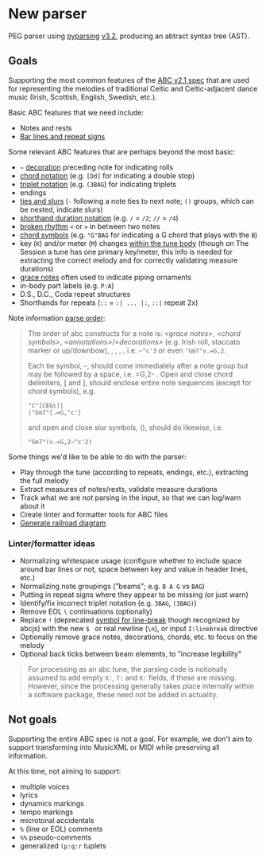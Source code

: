 # New parser

PEG parser using [pyparsing](https://pyparsing-docs.readthedocs.io/) [v3.2](https://pyparsing-docs.readthedocs.io/en/latest/whats_new_in_3_2.html#new-features),
producing an abtract syntax tree (AST).

## Goals

Supporting the most common features of the [ABC v2.1 spec](https://abcnotation.com/wiki/abc:standard:v2.1/) that are used for representing the melodies of traditional Celtic and Celtic-adjacent dance music (Irish, Scottish, English, Swedish, etc.).

Basic ABC features that we need include:

* Notes and rests
* [Bar lines and repeat signs](https://abcnotation.com/wiki/abc:standard:v2.1/#repeat_bar_symbols)

Some relevant ABC features that are perhaps beyond the most basic:

* `~` [decoration](https://abcnotation.com/wiki/abc:standard:v2.1/#decorations) preceding note for indicating rolls
* [chord notation](https://abcnotation.com/wiki/abc:standard:v2.1/#chords_and_unisons) (e.g. `[Dd]` for indicating a double stop)
* [triplet notation](https://abcnotation.com/wiki/abc:standard:v2.1/#duplets_triplets_quadruplets_etc) (e.g. `(3BAG`) for indicating triplets
* endings
* [ties and slurs](https://abcnotation.com/wiki/abc:standard:v2.1/#ties_and_slurs) (`-` following a note ties to next note; `()` groups, which can be nested, indicate slurs)
* [shorthand duration notation](https://abcnotation.com/wiki/abc:standard:v2.1/#note_lengths) (e.g. `/` = `/2`; `//` = `/4`)
* [broken rhythm](https://abcnotation.com/wiki/abc:standard:v2.1#broken_rhythm) `<` or `>` in between two notes
* [chord symbols](https://abcnotation.com/wiki/abc:standard:v2.1/#chord_symbols) (e.g. `"G"BAG` for indicating a G chord that plays with the `B`)
* key (`K`) and/or meter (`M`) changes [within the tune body](https://abcnotation.com/wiki/abc:standard:v2.1/#use_of_fields_within_the_tune_body) (though on The Session a tune has one primary key/meter, this info is needed for extracting the correct melody and for correctly validating measure durations)
* [grace notes](https://abcnotation.com/wiki/abc:standard:v2.1/#grace_notes) often used to indicate piping ornaments
* in-body part labels (e.g. `P:A`)
* D.S., D.C., Coda repeat structures
* Shorthands for repeats (`::` = `:| ... |:`, `::|` repeat 2x)

Note information [parse order](https://abcnotation.com/wiki/abc:standard:v2.1/#order_of_abc_constructs):

> The order of abc constructs for a note is: _\<grace notes>_, _\<chord symbols>_, _\<annotations>_/_\<decorations>_ (e.g. Irish roll, staccato marker or up/downbow), <accidentals>, <note>, <octave>, <note length>, i.e. `~^c'3` or even `"Gm7"v.=G,2`.
>
> Each tie symbol, -, should come immediately after a note group but may be followed by a space, i.e. =G,2- . Open and close chord delimiters, [ and ], should enclose entire note sequences (except for chord symbols), e.g.
> ```
> "C"[CEGc]|
> |"Gm7"[.=G,^c']
> ```
> and open and close slur symbols, (), should do likewise, i.e.
> ```
> "Gm7"(v.=G,2~^c'2)
> ```

Some things we'd like to be able to do with the parser:

* Play through the tune (according to repeats, endings, etc.), extracting the full melody
* Extract measures of notes/rests, validate measure durations
* Track what we are _not_ parsing in the input, so that we can log/warn about it
* Create linter and formatter tools for ABC files
* [Generate railroad diagram](https://pyparsing-docs.readthedocs.io/en/latest/HowToUsePyparsing.html#generating-railroad-diagrams)

### Linter/formatter ideas

* Normalizing whitespace usage (configure whether to include space around bar lines or not, space between key and value in header lines, etc.)
* Normalizing note groupings ("beams"; e.g. `B A G` vs `BAG`)
* Putting in repeat signs where they appear to be missing (or just warn)
* Identify/fix incorrect triplet notation (e.g. `3BAG`, `(3BAG)`)
* Remove EOL `\` continuations (optionally)
* Replace `!` (deprecated [symbol for line-break](https://abcnotation.com/wiki/abc:standard:v2.1/#line-breaking_dialects) though recognized by abcjs) with the new `$ ` or real newline (`\n`), or input `I:linebreak` directive
* Optionally remove grace notes, decorations, chords, etc. to focus on the melody
* Optional back ticks between beam elements, to "increase legibility"

> For processing as an abc tune, the parsing code is notionally assumed to add empty `X:`, `T:` and `K:` fields, if these are missing. However, since the processing generally takes place internally within a software package, these need not be added in actuality.

## Not goals

Supporting the entire ABC spec is not a goal.
For example, we don't aim to support transforming into MusicXML or MIDI while preserving all information.

At this time, not aiming to support:

* multiple voices
* lyrics
* dynamics markings
* tempo markings
* microtonal accidentals
* `%` (line or EOL) comments
* `%%` pseudo-comments
* generalized `(p:q:r` tuplets
